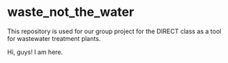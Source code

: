 # waste_not_the_water
This repository is used for our group project for the DIRECT class as a tool for wastewater treatment plants.

Hi, guys! I am here.
